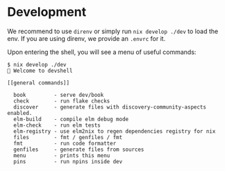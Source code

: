 # Development

We recommend to use `direnv` or simply run `nix develop ./dev` to load the env.
If you are using direnv, we provide an `.envrc` for it.

Upon entering the shell, you will see a menu of useful commands:

```shell
$ nix develop ./dev
🔨 Welcome to devshell

[[general commands]]

  book         - serve dev/book
  check        - run flake checks
  discover     - generate files with discovery-community-aspects enabled.
  elm-build    - compile elm debug mode
  elm-check    - run elm tests
  elm-registry - use elm2nix to regen dependencies registry for nix
  files        - fmt / genfiles / fmt
  fmt          - run code formatter
  genfiles     - generate files from sources
  menu         - prints this menu
  pins         - run npins inside dev
```
